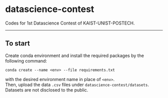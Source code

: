 # datascience-contest
Codes for 1st Datascience Contest of KAIST-UNIST-POSTECH.

---------
## To start   
Create conda environment and install the required packages by the following command:   

`conda create --name <env> --file requirements.txt`

with the desired environment name in place of `<env>`.   
Then, upload the data `.csv` files under `datascience-contest/datasets`. Datasets are not disclosed to the public. 
